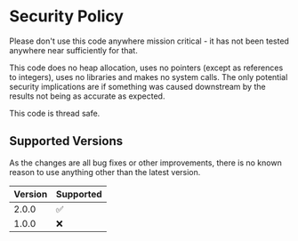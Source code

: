 # Security Policy

Please don't use this code anywhere mission critical - it has not been tested anywhere near sufficiently for that.

This code does no heap allocation, uses no pointers (except as references to integers), uses no libraries and makes no system calls. The only potential security implications are if something was caused downstream by the results not being as accurate as expected.

This code is thread safe.

## Supported Versions

As the changes are all bug fixes or other improvements, there is no known reason to use anything other than the latest version.

| Version | Supported          |
| ------- | ------------------ |
| 2.0.0   | :white_check_mark: |
| 1.0.0   | :x:                |
